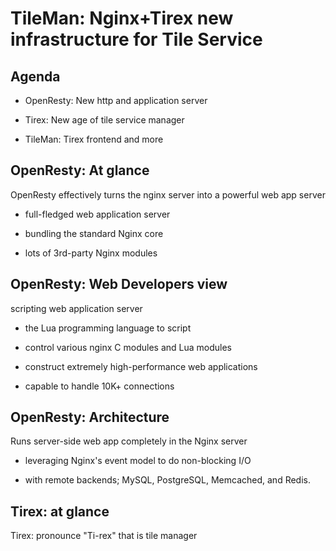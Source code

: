 TileMan: Nginx+Tirex new infrastructure for Tile Service
==========================================================

Agenda
----

- OpenResty: New http and application server

- Tirex: New age of tile service manager

- TileMan: Tirex frontend and more


OpenResty: At glance
----

OpenResty effectively turns the nginx server into a powerful web app server

+ full-fledged web application server 

+ bundling the standard Nginx core

+ lots of 3rd-party Nginx modules


OpenResty: Web Developers view
----

scripting web application server

- the Lua programming language to script

- control various nginx C modules and Lua modules

- construct extremely high-performance web applications 

- capable to handle 10K+ connections


OpenResty: Architecture
-----

Runs server-side web app completely in the Nginx server

- leveraging Nginx's event model to do non-blocking I/O

- with remote backends; MySQL, PostgreSQL, Memcached, and Redis.


Tirex: at glance
---------

Tirex: pronounce "Ti-rex" that is tile manager



